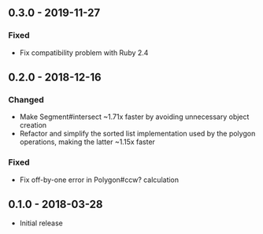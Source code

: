 ## 0.3.0 - 2019-11-27

### Fixed

- Fix compatibility problem with Ruby 2.4


## 0.2.0 - 2018-12-16

### Changed

* Make Segment#intersect ~1.71x faster by avoiding unnecessary object creation
* Refactor and simplify the sorted list implementation used by the polygon
  operations, making the latter ~1.15x faster

### Fixed

* Fix off-by-one error in Polygon#ccw? calculation

## 0.1.0 - 2018-03-28

* Initial release
